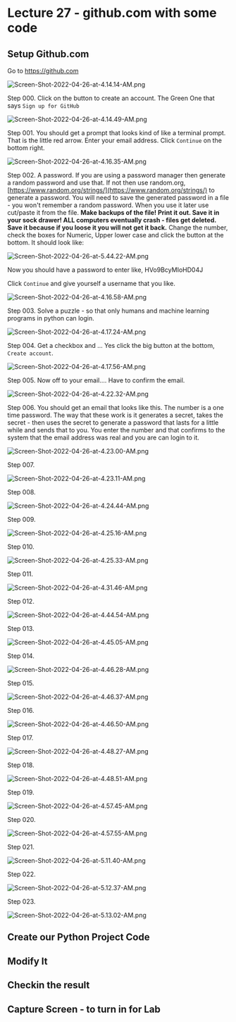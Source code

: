 

<style>
.pagebreak { page-break-before: always; }
.half { height: 200px; }
</style>
<style>
.pagebreak { page-break-before: always; }
.half { height: 200px; }
.markdown-body {
	font-size: 12px;
}
.markdown-body td {
	font-size: 12px;
}
</style>


#  Lecture 27 - github.com with some code

## Setup Github.com 

Go to https://github.com

![Screen-Shot-2022-04-26-at-4.14.14-AM.png](Screen-Shot-2022-04-26-at-4.14.14-AM.png)

Step 000.  Click on the button to create an account.  The Green One that says `Sign up for GitHub`

![Screen-Shot-2022-04-26-at-4.14.49-AM.png](Screen-Shot-2022-04-26-at-4.14.49-AM.png)

Step 001.  You should get a prompt that looks kind of like a terminal prompt. That is the little red arrow.
Enter your email address.  Click `Continue` on the bottom right.

![Screen-Shot-2022-04-26-at-4.16.35-AM.png](Screen-Shot-2022-04-26-at-4.16.35-AM.png)

Step 002.  A password.  If you are using a password manager then generate a random password and use that.
If not then use random.org, [https://www.random.org/strings/](https://www.random.org/strings/)
to generate a password.  You will need to save the generated password in a file - you won't 
remember a random password.   When you use it later use cut/paste it from the file.
**Make backups of the file!  Print it out.  Save it in your sock drawer!  ALL computers
eventually crash - files get deleted.  Save it because if you loose it you will not
get it back.**   Change the number, check the boxes for Numeric, Upper lower case and
click the button at the bottom.   It should look like:

![Screen-Shot-2022-04-26-at-5.44.22-AM.png](Screen-Shot-2022-04-26-at-5.44.22-AM.png)

Now you should have a password to enter like, HVo9BcyMIoHD04J

Click `Continue` and give yourself a username that you like.

![Screen-Shot-2022-04-26-at-4.16.58-AM.png](Screen-Shot-2022-04-26-at-4.16.58-AM.png)

Step 003.  Solve a puzzle - so that only humans and  machine learning programs in python can login.

![Screen-Shot-2022-04-26-at-4.17.24-AM.png](Screen-Shot-2022-04-26-at-4.17.24-AM.png)

Step 004.  Get a checkbox and ... Yes click the big button at the bottom, `Create account`.

![Screen-Shot-2022-04-26-at-4.17.56-AM.png](Screen-Shot-2022-04-26-at-4.17.56-AM.png)

Step 005.  Now off to your email....  Have to confirm the email.

![Screen-Shot-2022-04-26-at-4.22.32-AM.png](Screen-Shot-2022-04-26-at-4.22.32-AM.png)

Step 006.  You should get an email that looks like this.  The number is a one time password.
The way that these work is it generates a secret, takes the secret - then uses the secret
to generate a password that lasts for a little while and sends that to you.   You enter
the number and that confirms to the system that the email address was real and you are
can login to it.

![Screen-Shot-2022-04-26-at-4.23.00-AM.png](Screen-Shot-2022-04-26-at-4.23.00-AM.png)

Step 007.

![Screen-Shot-2022-04-26-at-4.23.11-AM.png](Screen-Shot-2022-04-26-at-4.23.11-AM.png)

Step 008.

![Screen-Shot-2022-04-26-at-4.24.44-AM.png](Screen-Shot-2022-04-26-at-4.24.44-AM.png)

Step 009.

![Screen-Shot-2022-04-26-at-4.25.16-AM.png](Screen-Shot-2022-04-26-at-4.25.16-AM.png)

Step 010.

![Screen-Shot-2022-04-26-at-4.25.33-AM.png](Screen-Shot-2022-04-26-at-4.25.33-AM.png)

Step 011.

![Screen-Shot-2022-04-26-at-4.31.46-AM.png](Screen-Shot-2022-04-26-at-4.31.46-AM.png)

Step 012.

![Screen-Shot-2022-04-26-at-4.44.54-AM.png](Screen-Shot-2022-04-26-at-4.44.54-AM.png)

Step 013.

![Screen-Shot-2022-04-26-at-4.45.05-AM.png](Screen-Shot-2022-04-26-at-4.45.05-AM.png)

Step 014.

![Screen-Shot-2022-04-26-at-4.46.28-AM.png](Screen-Shot-2022-04-26-at-4.46.28-AM.png)

Step 015.

![Screen-Shot-2022-04-26-at-4.46.37-AM.png](Screen-Shot-2022-04-26-at-4.46.37-AM.png)

Step 016.

![Screen-Shot-2022-04-26-at-4.46.50-AM.png](Screen-Shot-2022-04-26-at-4.46.50-AM.png)

Step 017.

![Screen-Shot-2022-04-26-at-4.48.27-AM.png](Screen-Shot-2022-04-26-at-4.48.27-AM.png)

Step 018.

![Screen-Shot-2022-04-26-at-4.48.51-AM.png](Screen-Shot-2022-04-26-at-4.48.51-AM.png)

Step 019.

![Screen-Shot-2022-04-26-at-4.57.45-AM.png](Screen-Shot-2022-04-26-at-4.57.45-AM.png)

Step 020.

![Screen-Shot-2022-04-26-at-4.57.55-AM.png](Screen-Shot-2022-04-26-at-4.57.55-AM.png)

Step 021.

![Screen-Shot-2022-04-26-at-5.11.40-AM.png](Screen-Shot-2022-04-26-at-5.11.40-AM.png)

Step 022.

![Screen-Shot-2022-04-26-at-5.12.37-AM.png](Screen-Shot-2022-04-26-at-5.12.37-AM.png)

Step 023.

![Screen-Shot-2022-04-26-at-5.13.02-AM.png](Screen-Shot-2022-04-26-at-5.13.02-AM.png)



## Create our Python Project Code

## Modify It

## Checkin the result

## Capture Screen - to turn in for Lab


